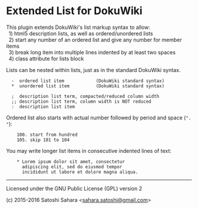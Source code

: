 Extended List for DokuWiki
==========================

This plugin extends DokuWiki's list markup syntax to allow:  
 &ensp;1) html5 description lists, as well as ordered/unordered lists  
 &ensp;2) start any number of an ordered list and give any number for member items  
 &ensp;3) break long item into multiple lines indented by at least two spaces  
 &ensp;4) class attribute for lists block  

Lists can be nested within lists, just as in the standard DokuWiki syntax.


```
  -  ordered list item            (DokuWiki standard syntax)
  *  unordered list item          (DokuWiki standard syntax)

  ;  description list term, compacted/reduced column width
  ;; description list term, column width is NOT reduced
  :  description list item
```

Ordered list also starts with actual number followed by period and space (`". "`):

```
    100. start from hundred
    105. skip 101 to 104
```

You may write longer list items in consecutive indented lines of text:

```
    * Lorem ipsum dolor sit amet, consectetur 
      adipiscing elit, sed do eiusmod tempor 
      incididunt ut labore et dolore magna aliqua.
```


----
Licensed under the GNU Public License (GPL) version 2

(c) 2015-2016 Satoshi Sahara \<sahara.satoshi@gmail.com>
